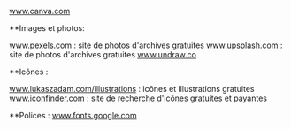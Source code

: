 www.canva.com

**Images et photos:

www.pexels.com : site de photos d'archives gratuites
www.upsplash.com : site de photos d'archives gratuites
www.undraw.co

**Icônes :

www.lukaszadam.com/illustrations : icônes et illustrations gratuites
www.iconfinder.com : site de recherche d'icônes gratuites et payantes

**Polices :
www.fonts.google.com

